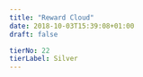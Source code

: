 ```yaml
---
title: "Reward Cloud"
date: 2018-10-03T15:39:08+01:00
draft: false

tierNo: 22
tierLabel: Silver
---
```


